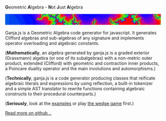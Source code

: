 <meta content="ganja.js Geometric Algebra for Javascript" property="og:title">
<meta content="website" property="og:type">
<meta content="https://enkimute.github.io/ganja.js/images/ganja_thumb.jpg" property="og:image">
<meta content="https://enkimute.github.io/ganja.js" property="og:url">
<meta content="Geometric algebra for javascript with operator overloading and algebraic literals." property="og:description">

**G**eometric **A**lgebra - **N**ot **J**ust **A**lgebra

![title image](images/ganja_thumb.jpg)

Ganja.js is a Geometric Algebra code generator for javascript. It generates
Clifford algebras and sub-algebras of any signature and implements operator 
overloading and algebraic constants.  

(**Mathematically**, an algebra generated by ganja.js is a graded exterior (Grassmann) algebra 
(or one of its subalgebras) with a non-metric outer product, extended (Clifford) with geometric and contraction inner products, a Poincare duality operator and the main
involutions and automorphisms.)

(**Technically**, ganja.js is a code generator producing classes that reificate algebraic literals 
and expressions by using reflection, a built-in tokenizer and a simple AST translator to 
rewrite functions containing algebraic constructs to their procedural counterparts.)

(**Seriously**, look at the [examples](https://enkimute.github.io/ganja.js/examples/coffeeshop.html)
or play [the wedge game](https://enkimute.github.io/ganja.js/examples/example_game_wedge.html) first.)

[Read more on github .. ](https://github.com/enkimute/ganja.js)